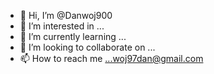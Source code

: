 - 👋 Hi, I’m @Danwoj900
- 👀 I’m interested in ...
- 🌱 I’m currently learning ...
- 💞️ I’m looking to collaborate on ...
- 📫 How to reach me ...woj97dan@gmail.com

<!---
Danwoj900/Danwoj900 is a ✨ special ✨ repository because its `README.md` (this file) appears on your GitHub profile.
You can click the Preview link to take a look at your changes.
--->
